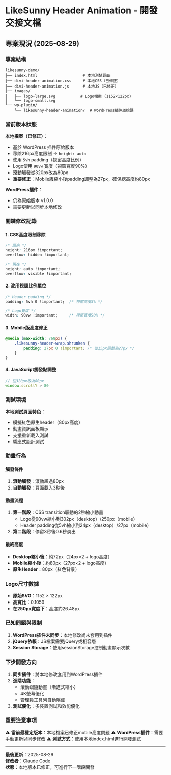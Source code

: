 # LikeSunny Header Animation - 開發交接文檔

## 專案現況 (2025-08-29)

### 專案結構
```
likesunny-demo/
├── index.html                    # 本地測試頁面
├── divi-header-animation.css     # 本地CSS（已修正）
├── divi-header-animation.js      # 本地JS（已修正）
├── images/
│   ├── logo-large.svg           # Logo檔案 (1152×122px)
│   └── logo-small.svg
└── wp-plugin/
    └── likesunny-header-animation/  # WordPress插件原始碼
```

### 當前版本狀態

**本地檔案（已修正）**：
- 基於 WordPress 插件原始版本
- 移除216px高度限制 → `height: auto`
- 使用 `5vh` padding（視窗高度比例）
- Logo使用 `90vw` 寬度（視窗寬度90%）
- 滾動觸發從320px改為80px
- **重要修正**：Mobile版縮小後padding調整為27px，確保總高度約80px

**WordPress插件**：
- 仍為原始版本 v1.0.0
- 需要更新以同步本地修改

### 關鍵修改記錄

#### 1. CSS高度限制移除
```css
/* 原來 */
height: 216px !important;
overflow: hidden !important;

/* 現在 */
height: auto !important;
overflow: visible !important;
```

#### 2. 改用視窗比例單位
```css
/* Header padding */
padding: 5vh 0 !important;  /* 視窗高度5% */

/* Logo寬度 */
width: 90vw !important;     /* 視窗寬度90% */
```

#### 3. Mobile版高度修正
```css
@media (max-width: 768px) {
    .likesunny-header-wrap.shrunken { 
        padding: 27px 0 !important; /* 從15px調整為27px */
    }
}
```

#### 4. JavaScript觸發點調整
```javascript
// 從320px改為80px
window.scrollY > 80
```

### 測試環境

**本地測試頁面特色**：
- 模擬紅色原生header（80px高度）
- 動畫資訊面板顯示
- 支援重新載入測試
- 響應式設計測試

### 動畫行為

#### 觸發條件
1. **滾動觸發**：滾動超過80px
2. **自動觸發**：頁面載入3秒後

#### 動畫流程
1. **第一階段**：CSS transition驅動的2秒縮小動畫
   - Logo從90vw縮小到302px（desktop）/250px（mobile）
   - Header padding從5vh縮小到24px（desktop）/27px（mobile）
2. **第二階段**：停留3秒後0.6秒淡出

#### 最終高度
- **Desktop縮小後**：約72px（24px×2 + logo高度）
- **Mobile縮小後**：約80px（27px×2 + logo高度）
- **原生Header**：80px（紅色背景）

### Logo尺寸數據
- **原始SVG**：1152 × 122px
- **高寬比**：0.1059
- **在250px寬度下**：高度約26.48px

### 已知問題與限制

1. **WordPress插件未同步**：本地修改尚未套用到插件
2. **jQuery依賴**：JS檔案需要jQuery或相容層
3. **Session Storage**：使用sessionStorage控制動畫顯示次數

### 下步開發方向

1. **同步插件**：將本地修改套用到WordPress插件
2. **進階功能**：
   - 滾動跟隨動畫（漸進式縮小）
   - 4K螢幕優化
   - 管理員工具列自動隱藏
3. **測試優化**：多裝置測試和效能優化

### 重要注意事項

⚠️ **當前最穩定版本**：本地檔案已修正mobile高度問題
⚠️ **WordPress插件**：需要手動更新以同步修改
⚠️ **測試方式**：使用本地index.html進行開發測試

---

**最後更新**：2025-08-29  
**修改者**：Claude Code  
**狀態**：本地版本已修正，可進行下一階段開發